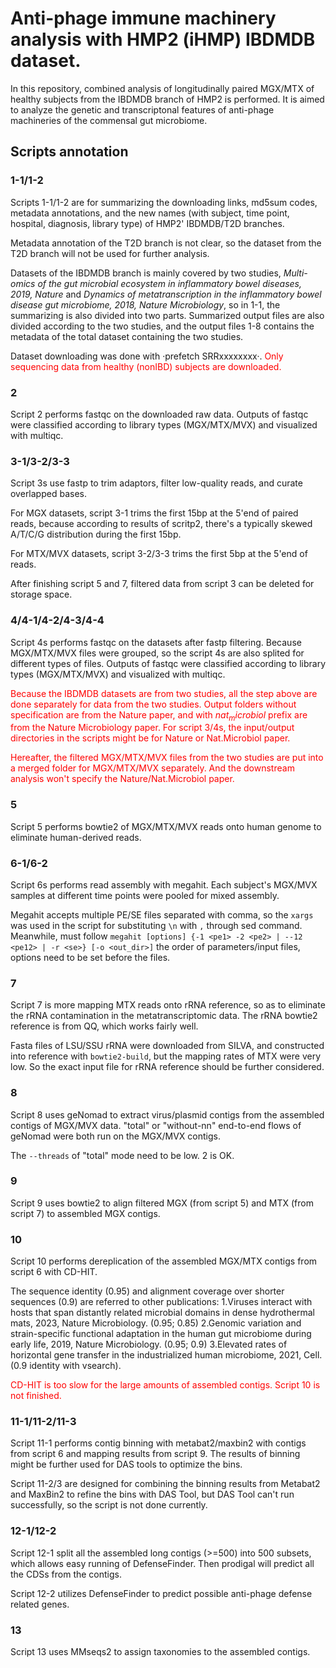 # Anti-phage immune machinery analysis with HMP2 (iHMP) IBDMDB dataset.

In this repository, combined analysis of longitudinally paired MGX/MTX of healthy subjects from the IBDMDB branch of HMP2 is performed. It is aimed to analyze the genetic and transcriptonal features of anti-phage machineries of the commensal gut microbiome.

## Scripts annotation
### 1-1/1-2
Scripts 1-1/1-2 are for summarizing the downloading links, md5sum codes, metadata annotations, and the new names (with subject, time point, hospital, diagnosis, library type) of HMP2' IBDMDB/T2D branches.

Metadata annotation of the T2D branch is not clear, so the dataset from the T2D branch will not be used for further analysis.

Datasets of the IBDMDB branch is mainly covered by two studies, *Multi-omics of the gut microbial ecosystem in inflammatory bowel diseases, 2019, Nature* and *Dynamics of metatranscription in the inflammatory bowel disease gut microbiome, 2018, Nature Microbiology*, so in 1-1, the summarizing is also divided into two parts. Summarized output files are also divided according to the two studies, and the output files 1-8 contains the metadata of the total dataset containing the two studies.

Dataset downloading was done with ·prefetch SRRxxxxxxxx·. <font color=red> Only sequencing data from healthy (nonIBD) subjects are downloaded. </font>

### 2
Script 2 performs fastqc on the downloaded raw data. Outputs of fastqc were classified according to library types (MGX/MTX/MVX) and visualized with multiqc.

### 3-1/3-2/3-3
Script 3s use fastp to trim adaptors, filter low-quality reads, and curate overlapped bases.

For MGX datasets, script 3-1 trims the first 15bp at the 5'end of paired reads, because according to results of scritp2, there's a typically skewed A/T/C/G distribution during the first 15bp.

For MTX/MVX datasets, script 3-2/3-3 trims the first 5bp at the 5'end of reads.

After finishing script 5 and 7, filtered data from script 3 can be deleted for storage space.

### 4/4-1/4-2/4-3/4-4
Script 4s performs fastqc on the datasets after fastp filtering. Because MGX/MTX/MVX files were grouped, so the script 4s are also splited for different types of files. Outputs of fastqc were classified according to library types (MGX/MTX/MVX) and visualized with multiqc. 

<font color=red>Because the IBDMDB datasets are from two studies, all the step above are done separately for data from the two studies. Output folders without specification are from the Nature paper, and with $nat_microbiol$ prefix are from the Nature Microbiology paper. For script 3/4s, the input/output directories in the scripts might be for Nature or Nat.Microbiol paper.</font>

<font color=red>Hereafter, the filtered MGX/MTX/MVX files from the two studies are put into a merged folder for MGX/MTX/MVX separately. And the downstream analysis won't specify the Nature/Nat.Microbiol paper.</font>

### 5
Script 5 performs bowtie2 of MGX/MTX/MVX reads onto human genome to eliminate human-derived reads.

### 6-1/6-2
Script 6s performs read assembly with megahit. Each subject's MGX/MVX samples at different time points were pooled for mixed assembly.

Megahit accepts multiple PE/SE files separated with comma, so the `xargs` was used in the script for substituting `\n` with `,` through sed command. Meanwhile, must follow `megahit [options] {-1 <pe1> -2 <pe2> | --12 <pe12> | -r <se>} [-o <out_dir>]` the order of parameters/input files, options need to be set before the files.

### 7
Script 7 is more mapping MTX reads onto rRNA reference, so as to eliminate the rRNA contamination in the metatranscriptomic data. The rRNA bowtie2 reference is from QQ, which works fairly well.

Fasta files of LSU/SSU rRNA were downloaded from SILVA, and constructed into reference with `bowtie2-build`, but the mapping rates of MTX were very low. So the exact input file for rRNA reference should be further considered.

### 8
Script 8 uses geNomad to extract virus/plasmid contigs from the assembled contigs of MGX/MVX data. "total" or "without-nn" end-to-end flows of geNomad were both run on the MGX/MVX contigs.

The `--threads` of "total" mode need to be low. 2 is OK.

### 9
Script 9 uses bowtie2 to align filtered MGX (from script 5) and MTX (from script 7) to assembled MGX contigs.

### 10
Script 10 performs dereplication of the assembled MGX/MTX contigs from script 6 with CD-HIT. 

The sequence identity (0.95) and alignment coverage over shorter sequences (0.9) are referred to other publications: 
1.Viruses interact with hosts that span distantly related microbial domains in dense hydrothermal mats, 2023, Nature Microbiology. (0.95; 0.85)
2.Genomic variation and strain-specific functional adaptation in the human gut microbiome during early life, 2019, Nature Microbiology. (0.95; 0.9)
3.Elevated rates of horizontal gene transfer in the industrialized human microbiome, 2021, Cell. (0.9 identity with vsearch).

<font color=red>CD-HIT is too slow for the large amounts of assembled contigs. Script 10 is not finished.</font>

### 11-1/11-2/11-3
Script 11-1 performs contig binning with metabat2/maxbin2 with contigs from script 6 and mapping results from script 9. The results of binning might be further used for DAS tools to optimize the bins.

Script 11-2/3 are designed for combining the binning results from Metabat2 and MaxBin2 to refine the bins with DAS Tool, but DAS Tool can't run successfully, so the script is not done currently.

### 12-1/12-2
Script 12-1 split all the assembled long contigs (>=500) into 500 subsets, which allows easy running of DefenseFinder. Then prodigal will predict all the CDSs from the contigs.

Script 12-2 utilizes DefenseFinder to predict possible anti-phage defense related genes.

### 13
Script 13 uses MMseqs2 to assign taxonomies to the assembled contigs.

